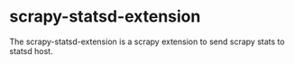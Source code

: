 
# scrapy-statsd-extension
The scrapy-statsd-extension is a scrapy extension to send scrapy stats to statsd host.
